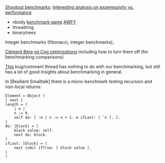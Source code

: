 [Shootout benchmarks](https://en.wikipedia.org/wiki/The_Computer_Language_Benchmarks_Game#Benchmark_programs): [Interesting analysis on experessivity vs. performance](http://blog.gmarceau.qc.ca/2009/05/speed-size-and-dependability-of.html)
- nbody [benchmark game](https://benchmarksgame-team.pages.debian.net/benchmarksgame/performance/nbody.html) [AWFY](https://github.com/smarr/are-we-fast-yet/tree/master/benchmarks/Smalltalk/NBody)
- threadring 
- binarytrees

Integer benchmarks (fibonacci, integer benchmarks),

 [Clément Béra](https://clementbera.wordpress.com/ "Clément Béra") [on Cog optimizations](https://clementbera.wordpress.com/2014/08/12/arithmetic-inlined-and-special-selectors/) including how to turn them off (for benchmarking comparisons)

 [This](https://github.com/hashrocket/websocket-shootout/issues/44) bug/comment thread has nothing to do with our benchmarking, but still has a lot of good insights about benchmarking in general.

In [Resilient Smalltalk] there is a micro-benchmark testing recursion and non-local returns:
```smalltalk
Element = Object (
| next |
length = (
    | n |
    n := 0.
    self do: [ :e | n := n + 1. e ifLast: [ ˆn ]. ].
)
do: [block] = (
    block value: self.
    next do: block.
)
ifLast: [block] = (
    next isNil ifTrue: [ block value ].
)
)
```